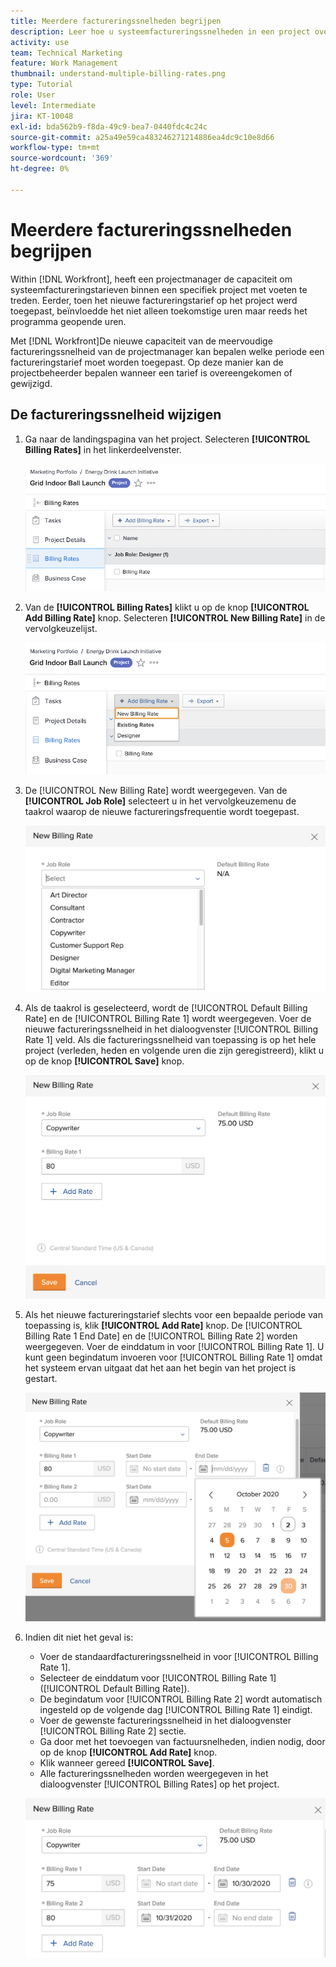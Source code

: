 ```yaml
---
title: Meerdere factureringssnelheden begrijpen
description: Leer hoe u systeemfactureringssnelheden in een project overschrijft.
activity: use
team: Technical Marketing
feature: Work Management
thumbnail: understand-multiple-billing-rates.png
type: Tutorial
role: User
level: Intermediate
jira: KT-10048
exl-id: bda562b9-f8da-49c9-bea7-0440fdc4c24c
source-git-commit: a25a49e59ca483246271214886ea4dc9c10e8d66
workflow-type: tm+mt
source-wordcount: '369'
ht-degree: 0%

---
```


# Meerdere factureringssnelheden begrijpen

Within [!DNL Workfront], heeft een projectmanager de capaciteit om systeemfactureringstarieven binnen een specifiek project met voeten te treden. Eerder, toen het nieuwe factureringstarief op het project werd toegepast, beïnvloedde het niet alleen toekomstige uren maar reeds het programma geopende uren.

Met [!DNL Workfront]De nieuwe capaciteit van de meervoudige factureringssnelheid van de projectmanager kan bepalen welke periode een factureringstarief moet worden toegepast. Op deze manier kan de projectbeheerder bepalen wanneer een tarief is overeengekomen of gewijzigd.

## De factureringssnelheid wijzigen

1. Ga naar de landingspagina van het project. Selecteren **[!UICONTROL Billing Rates]** in het linkerdeelvenster.

   ![Een afbeelding van het selecteren [!UICONTROL Billing Rates] in [!DNL Workfront]](assets/project-finances-1.png)

1. Van de **[!UICONTROL Billing Rates]** klikt u op de knop **[!UICONTROL Add Billing Rate]** knop. Selecteren **[!UICONTROL New Billing Rate]** in de vervolgkeuzelijst.

   ![Een afbeelding van het selecteren [!UICONTROL New Billing Rate] in [!DNL Workfront]](assets/project-finances-2.png)

1. De [!UICONTROL New Billing Rate] wordt weergegeven. Van de **[!UICONTROL Job Role]** selecteert u in het vervolgkeuzemenu de taakrol waarop de nieuwe factureringsfrequentie wordt toegepast.

   ![Een afbeelding van het selecteren van taakrollen in een nieuwe factureringssnelheid in [!DNL Workfront]](assets/project-finances-3.png)

1. Als de taakrol is geselecteerd, wordt de [!UICONTROL Default Billing Rate] en de [!UICONTROL Billing Rate 1] wordt weergegeven. Voer de nieuwe factureringssnelheid in het dialoogvenster [!UICONTROL Billing Rate 1] veld. Als die factureringssnelheid van toepassing is op het hele project (verleden, heden en volgende uren die zijn geregistreerd), klikt u op de knop **[!UICONTROL Save]** knop.

   ![Een afbeelding van het opslaan van een nieuwe factureringssnelheid die van toepassing is op het gehele project in [!DNL Workfront]](assets/project-finances-5.png)

1. Als het nieuwe factureringstarief slechts voor een bepaalde periode van toepassing is, klik **[!UICONTROL Add Rate]** knop. De [!UICONTROL Billing Rate 1 End Date] en de [!UICONTROL Billing Rate 2] worden weergegeven. Voer de einddatum in voor [!UICONTROL Billing Rate 1]. U kunt geen begindatum invoeren voor [!UICONTROL Billing Rate 1] omdat het systeem ervan uitgaat dat het aan het begin van het project is gestart.

   ![Een afbeelding van het maken van een nieuwe factureringssnelheid die van toepassing is op een bepaalde periode, te beginnen bij het begin van het project in [!DNL Workfront]](assets/project-finances-6.png)

1. Indien dit niet het geval is:

   * Voer de standaardfactureringssnelheid in voor [!UICONTROL Billing Rate 1].
   * Selecteer de einddatum voor [!UICONTROL Billing Rate 1] ([!UICONTROL Default Billing Rate]).
   * De begindatum voor [!UICONTROL Billing Rate 2] wordt automatisch ingesteld op de volgende dag [!UICONTROL Billing Rate 1] eindigt.
   * Voer de gewenste factureringssnelheid in het dialoogvenster [!UICONTROL Billing Rate 2] sectie.
   * Ga door met het toevoegen van factuursnelheden, indien nodig, door op de knop **[!UICONTROL Add Rate]** knop.
   * Klik wanneer gereed **[!UICONTROL Save]**.
   * Alle factureringssnelheden worden weergegeven in het dialoogvenster [!UICONTROL Billing Rates] op het project.

   ![Een afbeelding van het maken van nieuwe factureringssnelheden die van toepassing zijn op de verschillende tijdsperioden in [!DNL Workfront]](assets/project-finances-7.png)
